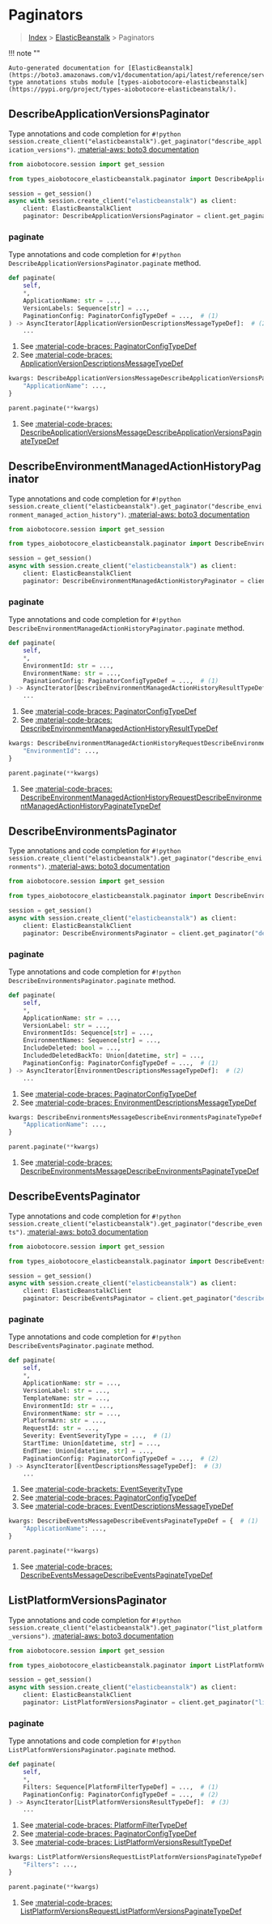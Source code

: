 # Paginators

> [Index](../README.md) > [ElasticBeanstalk](./README.md) > Paginators

!!! note ""

    Auto-generated documentation for [ElasticBeanstalk](https://boto3.amazonaws.com/v1/documentation/api/latest/reference/services/elasticbeanstalk.html#ElasticBeanstalk)
    type annotations stubs module [types-aiobotocore-elasticbeanstalk](https://pypi.org/project/types-aiobotocore-elasticbeanstalk/).

## DescribeApplicationVersionsPaginator

Type annotations and code completion for `#!python session.create_client("elasticbeanstalk").get_paginator("describe_application_versions")`.
[:material-aws: boto3 documentation](https://boto3.amazonaws.com/v1/documentation/api/latest/reference/services/elasticbeanstalk.html#ElasticBeanstalk.Paginator.DescribeApplicationVersions)

```python title="Usage example"
from aiobotocore.session import get_session

from types_aiobotocore_elasticbeanstalk.paginator import DescribeApplicationVersionsPaginator

session = get_session()
async with session.create_client("elasticbeanstalk") as client:
    client: ElasticBeanstalkClient
    paginator: DescribeApplicationVersionsPaginator = client.get_paginator("describe_application_versions")
```


### paginate

Type annotations and code completion for `#!python DescribeApplicationVersionsPaginator.paginate` method.

```python title="Method definition"
def paginate(
    self,
    *,
    ApplicationName: str = ...,
    VersionLabels: Sequence[str] = ...,
    PaginationConfig: PaginatorConfigTypeDef = ...,  # (1)
) -> AsyncIterator[ApplicationVersionDescriptionsMessageTypeDef]:  # (2)
    ...
```

1. See [:material-code-braces: PaginatorConfigTypeDef](./type_defs.md#paginatorconfigtypedef) 
2. See [:material-code-braces: ApplicationVersionDescriptionsMessageTypeDef](./type_defs.md#applicationversiondescriptionsmessagetypedef) 


```python title="Usage example with kwargs"
kwargs: DescribeApplicationVersionsMessageDescribeApplicationVersionsPaginateTypeDef = {  # (1)
    "ApplicationName": ...,
}

parent.paginate(**kwargs)
```

1. See [:material-code-braces: DescribeApplicationVersionsMessageDescribeApplicationVersionsPaginateTypeDef](./type_defs.md#describeapplicationversionsmessagedescribeapplicationversionspaginatetypedef) 
## DescribeEnvironmentManagedActionHistoryPaginator

Type annotations and code completion for `#!python session.create_client("elasticbeanstalk").get_paginator("describe_environment_managed_action_history")`.
[:material-aws: boto3 documentation](https://boto3.amazonaws.com/v1/documentation/api/latest/reference/services/elasticbeanstalk.html#ElasticBeanstalk.Paginator.DescribeEnvironmentManagedActionHistory)

```python title="Usage example"
from aiobotocore.session import get_session

from types_aiobotocore_elasticbeanstalk.paginator import DescribeEnvironmentManagedActionHistoryPaginator

session = get_session()
async with session.create_client("elasticbeanstalk") as client:
    client: ElasticBeanstalkClient
    paginator: DescribeEnvironmentManagedActionHistoryPaginator = client.get_paginator("describe_environment_managed_action_history")
```


### paginate

Type annotations and code completion for `#!python DescribeEnvironmentManagedActionHistoryPaginator.paginate` method.

```python title="Method definition"
def paginate(
    self,
    *,
    EnvironmentId: str = ...,
    EnvironmentName: str = ...,
    PaginationConfig: PaginatorConfigTypeDef = ...,  # (1)
) -> AsyncIterator[DescribeEnvironmentManagedActionHistoryResultTypeDef]:  # (2)
    ...
```

1. See [:material-code-braces: PaginatorConfigTypeDef](./type_defs.md#paginatorconfigtypedef) 
2. See [:material-code-braces: DescribeEnvironmentManagedActionHistoryResultTypeDef](./type_defs.md#describeenvironmentmanagedactionhistoryresulttypedef) 


```python title="Usage example with kwargs"
kwargs: DescribeEnvironmentManagedActionHistoryRequestDescribeEnvironmentManagedActionHistoryPaginateTypeDef = {  # (1)
    "EnvironmentId": ...,
}

parent.paginate(**kwargs)
```

1. See [:material-code-braces: DescribeEnvironmentManagedActionHistoryRequestDescribeEnvironmentManagedActionHistoryPaginateTypeDef](./type_defs.md#describeenvironmentmanagedactionhistoryrequestdescribeenvironmentmanagedactionhistorypaginatetypedef) 
## DescribeEnvironmentsPaginator

Type annotations and code completion for `#!python session.create_client("elasticbeanstalk").get_paginator("describe_environments")`.
[:material-aws: boto3 documentation](https://boto3.amazonaws.com/v1/documentation/api/latest/reference/services/elasticbeanstalk.html#ElasticBeanstalk.Paginator.DescribeEnvironments)

```python title="Usage example"
from aiobotocore.session import get_session

from types_aiobotocore_elasticbeanstalk.paginator import DescribeEnvironmentsPaginator

session = get_session()
async with session.create_client("elasticbeanstalk") as client:
    client: ElasticBeanstalkClient
    paginator: DescribeEnvironmentsPaginator = client.get_paginator("describe_environments")
```


### paginate

Type annotations and code completion for `#!python DescribeEnvironmentsPaginator.paginate` method.

```python title="Method definition"
def paginate(
    self,
    *,
    ApplicationName: str = ...,
    VersionLabel: str = ...,
    EnvironmentIds: Sequence[str] = ...,
    EnvironmentNames: Sequence[str] = ...,
    IncludeDeleted: bool = ...,
    IncludedDeletedBackTo: Union[datetime, str] = ...,
    PaginationConfig: PaginatorConfigTypeDef = ...,  # (1)
) -> AsyncIterator[EnvironmentDescriptionsMessageTypeDef]:  # (2)
    ...
```

1. See [:material-code-braces: PaginatorConfigTypeDef](./type_defs.md#paginatorconfigtypedef) 
2. See [:material-code-braces: EnvironmentDescriptionsMessageTypeDef](./type_defs.md#environmentdescriptionsmessagetypedef) 


```python title="Usage example with kwargs"
kwargs: DescribeEnvironmentsMessageDescribeEnvironmentsPaginateTypeDef = {  # (1)
    "ApplicationName": ...,
}

parent.paginate(**kwargs)
```

1. See [:material-code-braces: DescribeEnvironmentsMessageDescribeEnvironmentsPaginateTypeDef](./type_defs.md#describeenvironmentsmessagedescribeenvironmentspaginatetypedef) 
## DescribeEventsPaginator

Type annotations and code completion for `#!python session.create_client("elasticbeanstalk").get_paginator("describe_events")`.
[:material-aws: boto3 documentation](https://boto3.amazonaws.com/v1/documentation/api/latest/reference/services/elasticbeanstalk.html#ElasticBeanstalk.Paginator.DescribeEvents)

```python title="Usage example"
from aiobotocore.session import get_session

from types_aiobotocore_elasticbeanstalk.paginator import DescribeEventsPaginator

session = get_session()
async with session.create_client("elasticbeanstalk") as client:
    client: ElasticBeanstalkClient
    paginator: DescribeEventsPaginator = client.get_paginator("describe_events")
```


### paginate

Type annotations and code completion for `#!python DescribeEventsPaginator.paginate` method.

```python title="Method definition"
def paginate(
    self,
    *,
    ApplicationName: str = ...,
    VersionLabel: str = ...,
    TemplateName: str = ...,
    EnvironmentId: str = ...,
    EnvironmentName: str = ...,
    PlatformArn: str = ...,
    RequestId: str = ...,
    Severity: EventSeverityType = ...,  # (1)
    StartTime: Union[datetime, str] = ...,
    EndTime: Union[datetime, str] = ...,
    PaginationConfig: PaginatorConfigTypeDef = ...,  # (2)
) -> AsyncIterator[EventDescriptionsMessageTypeDef]:  # (3)
    ...
```

1. See [:material-code-brackets: EventSeverityType](./literals.md#eventseveritytype) 
2. See [:material-code-braces: PaginatorConfigTypeDef](./type_defs.md#paginatorconfigtypedef) 
3. See [:material-code-braces: EventDescriptionsMessageTypeDef](./type_defs.md#eventdescriptionsmessagetypedef) 


```python title="Usage example with kwargs"
kwargs: DescribeEventsMessageDescribeEventsPaginateTypeDef = {  # (1)
    "ApplicationName": ...,
}

parent.paginate(**kwargs)
```

1. See [:material-code-braces: DescribeEventsMessageDescribeEventsPaginateTypeDef](./type_defs.md#describeeventsmessagedescribeeventspaginatetypedef) 
## ListPlatformVersionsPaginator

Type annotations and code completion for `#!python session.create_client("elasticbeanstalk").get_paginator("list_platform_versions")`.
[:material-aws: boto3 documentation](https://boto3.amazonaws.com/v1/documentation/api/latest/reference/services/elasticbeanstalk.html#ElasticBeanstalk.Paginator.ListPlatformVersions)

```python title="Usage example"
from aiobotocore.session import get_session

from types_aiobotocore_elasticbeanstalk.paginator import ListPlatformVersionsPaginator

session = get_session()
async with session.create_client("elasticbeanstalk") as client:
    client: ElasticBeanstalkClient
    paginator: ListPlatformVersionsPaginator = client.get_paginator("list_platform_versions")
```


### paginate

Type annotations and code completion for `#!python ListPlatformVersionsPaginator.paginate` method.

```python title="Method definition"
def paginate(
    self,
    *,
    Filters: Sequence[PlatformFilterTypeDef] = ...,  # (1)
    PaginationConfig: PaginatorConfigTypeDef = ...,  # (2)
) -> AsyncIterator[ListPlatformVersionsResultTypeDef]:  # (3)
    ...
```

1. See [:material-code-braces: PlatformFilterTypeDef](./type_defs.md#platformfiltertypedef) 
2. See [:material-code-braces: PaginatorConfigTypeDef](./type_defs.md#paginatorconfigtypedef) 
3. See [:material-code-braces: ListPlatformVersionsResultTypeDef](./type_defs.md#listplatformversionsresulttypedef) 


```python title="Usage example with kwargs"
kwargs: ListPlatformVersionsRequestListPlatformVersionsPaginateTypeDef = {  # (1)
    "Filters": ...,
}

parent.paginate(**kwargs)
```

1. See [:material-code-braces: ListPlatformVersionsRequestListPlatformVersionsPaginateTypeDef](./type_defs.md#listplatformversionsrequestlistplatformversionspaginatetypedef) 
